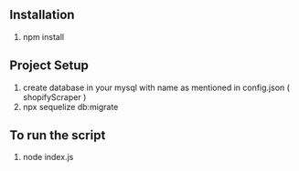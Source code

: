 ## Installation
1) npm install


## Project Setup
1) create database in your mysql with name as mentioned in config.json ( shopifyScraper )
2) npx sequelize db:migrate

## To run the script
1) node index.js
